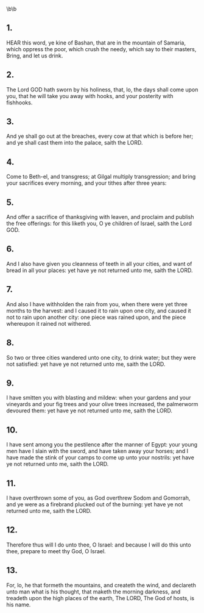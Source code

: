\b\b
## 1.
HEAR this word, ye kine of Bashan, that are in the mountain of Samaria, which oppress the poor, which crush the needy, which say to their masters, Bring, and let us drink.
## 2.
The Lord GOD hath sworn by his holiness, that, lo, the days shall come upon you, that he will take you away with hooks, and your posterity with fishhooks.
## 3.
And ye shall go out at the breaches, every cow at that which is before her; and ye shall cast them into the palace, saith the LORD.
## 4.
Come to Beth-el, and transgress; at Gilgal multiply transgression; and bring your sacrifices every morning, and your tithes after three years:
## 5.
And offer a sacrifice of thanksgiving with leaven, and proclaim and publish the free offerings: for this liketh you, O ye children of Israel, saith the Lord GOD.
## 6.
And I also have given you cleanness of teeth in all your cities, and want of bread in all your places: yet have ye not returned unto me, saith the LORD.
## 7.
And also I have withholden the rain from you, when there were yet three months to the harvest: and I caused it to rain upon one city, and caused it not to rain upon another city: one piece was rained upon, and the piece whereupon it rained not withered.
## 8.
So two or three cities wandered unto one city, to drink water; but they were not satisfied: yet have ye not returned unto me, saith the LORD.
## 9.
I have smitten you with blasting and mildew: when your gardens and your vineyards and your fig trees and your olive trees increased, the palmerworm devoured them: yet have ye not returned unto me, saith the LORD.
## 10.
I have sent among you the pestilence after the manner of Egypt: your young men have I slain with the sword, and have taken away your horses; and I have made the stink of your camps to come up unto your nostrils: yet have ye not returned unto me, saith the LORD.
## 11.
I have overthrown some of you, as God overthrew Sodom and Gomorrah, and ye were as a firebrand plucked out of the burning: yet have ye not returned unto me, saith the LORD.
## 12.
Therefore thus will I do unto thee, O Israel: and because I will do this unto thee, prepare to meet thy God, O Israel.
## 13.
For, lo, he that formeth the mountains, and createth the wind, and declareth unto man what is his thought, that maketh the morning darkness, and treadeth upon the high places of the earth, The LORD, The God of hosts, is his name.

